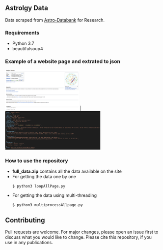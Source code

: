 ## Astrolgy Data
Data scraped from [Astro-Databank](https://www.astro.com/astro-databank) for Research.

### Requirements
- Python 3.7
- beautifulsoup4

### Example of a website page and extrated to json
<!-- #### Website page of a data
![Astro Site data example](./demo/astro_site.png)
#### Extracted the website data into json
![Json example](./demo/json.png) -->
<img src="./demo/astro_site.png" width="240"> | <img src="./demo/json.png" width="310">

### How to use the repository
- **full_data.zip** contains all the data available on the site
- For getting the data one by one
  ```
  $ python3 loopAllPage.py
  ```
- For getting the data using multi-threading
  ```
  $ python3 multiprocessAllpage.py

## Contributing
Pull requests are welcome. For major changes, please open an issue first to discuss what you would like to change. Please cite this repository, if you use in any publications.